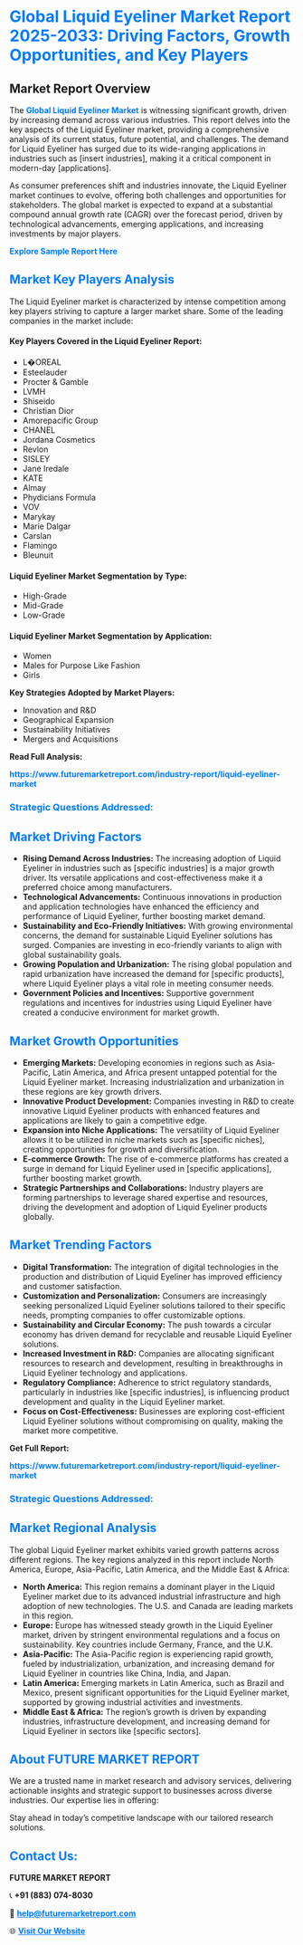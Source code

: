 <h1 style="color: #007BFF;">Global Liquid Eyeliner Market Report 2025-2033: Driving Factors, Growth Opportunities, and Key Players</h1>

<section id="overview">
<h2>Market Report Overview</h2>
<p>The <a href="https://www.futuremarketreport.com/industry-report/liquid-eyeliner-market" style="color: #007BFF; text-decoration: none;"><strong>Global Liquid Eyeliner Market</strong></a> is witnessing significant growth, driven by increasing demand across various industries. This report delves into the key aspects of the Liquid Eyeliner market, providing a comprehensive analysis of its current status, future potential, and challenges. The demand for Liquid Eyeliner has surged due to its wide-ranging applications in industries such as [insert industries], making it a critical component in modern-day [applications].</p>
<p>As consumer preferences shift and industries innovate, the Liquid Eyeliner market continues to evolve, offering both challenges and opportunities for stakeholders. The global market is expected to expand at a substantial compound annual growth rate (CAGR) over the forecast period, driven by technological advancements, emerging applications, and increasing investments by major players.</p>
</section>

<section id="overview">
<p><a href="https://www.futuremarketreport.com/request-sample/reportId=102059" style="color: #007BFF; text-decoration: none;"><strong>Explore Sample Report Here</strong></a></p>
</section>

<section id="key-players">
<h2 style="color: #007BFF;">Market Key Players Analysis</h2>
<p>The Liquid Eyeliner market is characterized by intense competition among key players striving to capture a larger market share. Some of the leading companies in the market include:</p>
<h4>Key Players Covered in the Liquid Eyeliner Report:</h4>
<ul><li>L�OREAL</li><li>Esteelauder</li><li>Procter &amp; Gamble</li><li>LVMH</li><li>Shiseido</li><li>Christian Dior</li><li>Amorepacific Group</li><li>CHANEL</li><li>Jordana Cosmetics</li><li>Revlon</li><li>SISLEY</li><li>Jane Iredale</li><li>KATE</li><li>Almay</li><li>Phydicians Formula</li><li>VOV</li><li>Marykay</li><li>Marie Dalgar</li><li>Carslan</li><li>Flamingo</li><li>Bleunuit</li></ul>
<h4>Liquid Eyeliner Market Segmentation by Type:</h4>
<ul><li>High-Grade</li><li>Mid-Grade</li><li>Low-Grade</li></ul>

<h4>Liquid Eyeliner Market Segmentation by Application:</h4>
<ul><li>Women</li><li>Males for Purpose Like Fashion</li><li>Girls</li></ul>
<p><strong>Key Strategies Adopted by Market Players:</strong></p>
<ul>
<li>Innovation and R&D</li>
<li>Geographical Expansion</li>
<li>Sustainability Initiatives</li>
<li>Mergers and Acquisitions</li>
</ul>
</section>

<section>
<p><strong>Read Full Analysis: </strong></p><a href="https://www.futuremarketreport.com/industry-report/liquid-eyeliner-market" style="color: #007BFF; text-decoration: none;"><strong>https://www.futuremarketreport.com/industry-report/liquid-eyeliner-market</strong></a>
<h3 style="color: #007BFF;">Strategic Questions Addressed:</h3>
</section>

<section id="driving-factors">
<h2 style="color: #007BFF;">Market Driving Factors</h2>
<ul>
<li><strong>Rising Demand Across Industries:</strong> The increasing adoption of Liquid Eyeliner in industries such as [specific industries] is a major growth driver. Its versatile applications and cost-effectiveness make it a preferred choice among manufacturers.</li>
<li><strong>Technological Advancements:</strong> Continuous innovations in production and application technologies have enhanced the efficiency and performance of Liquid Eyeliner, further boosting market demand.</li>
<li><strong>Sustainability and Eco-Friendly Initiatives:</strong> With growing environmental concerns, the demand for sustainable Liquid Eyeliner solutions has surged. Companies are investing in eco-friendly variants to align with global sustainability goals.</li>
<li><strong>Growing Population and Urbanization:</strong> The rising global population and rapid urbanization have increased the demand for [specific products], where Liquid Eyeliner plays a vital role in meeting consumer needs.</li>
<li><strong>Government Policies and Incentives:</strong> Supportive government regulations and incentives for industries using Liquid Eyeliner have created a conducive environment for market growth.</li>
</ul>
</section>

<section id="growth-opportunities">
<h2 style="color: #007BFF;">Market Growth Opportunities</h2>
<ul>
<li><strong>Emerging Markets:</strong> Developing economies in regions such as Asia-Pacific, Latin America, and Africa present untapped potential for the Liquid Eyeliner market. Increasing industrialization and urbanization in these regions are key growth drivers.</li>
<li><strong>Innovative Product Development:</strong> Companies investing in R&D to create innovative Liquid Eyeliner products with enhanced features and applications are likely to gain a competitive edge.</li>
<li><strong>Expansion into Niche Applications:</strong> The versatility of Liquid Eyeliner allows it to be utilized in niche markets such as [specific niches], creating opportunities for growth and diversification.</li>
<li><strong>E-commerce Growth:</strong> The rise of e-commerce platforms has created a surge in demand for Liquid Eyeliner used in [specific applications], further boosting market growth.</li>
<li><strong>Strategic Partnerships and Collaborations:</strong> Industry players are forming partnerships to leverage shared expertise and resources, driving the development and adoption of Liquid Eyeliner products globally.</li>
</ul>
</section>

<section id="trending-factors">
<h2 style="color: #007BFF;">Market Trending Factors</h2>
<ul>
<li><strong>Digital Transformation:</strong> The integration of digital technologies in the production and distribution of Liquid Eyeliner has improved efficiency and customer satisfaction.</li>
<li><strong>Customization and Personalization:</strong> Consumers are increasingly seeking personalized Liquid Eyeliner solutions tailored to their specific needs, prompting companies to offer customizable options.</li>
<li><strong>Sustainability and Circular Economy:</strong> The push towards a circular economy has driven demand for recyclable and reusable Liquid Eyeliner solutions.</li>
<li><strong>Increased Investment in R&D:</strong> Companies are allocating significant resources to research and development, resulting in breakthroughs in Liquid Eyeliner technology and applications.</li>
<li><strong>Regulatory Compliance:</strong> Adherence to strict regulatory standards, particularly in industries like [specific industries], is influencing product development and quality in the Liquid Eyeliner market.</li>
<li><strong>Focus on Cost-Effectiveness:</strong> Businesses are exploring cost-efficient Liquid Eyeliner solutions without compromising on quality, making the market more competitive.</li>
</ul>
</section>

<section>
<p><strong>Get Full Report: </strong></p><a href="https://www.futuremarketreport.com/industry-report/liquid-eyeliner-market" style="color: #007BFF; text-decoration: none;"><strong>https://www.futuremarketreport.com/industry-report/liquid-eyeliner-market</strong></a>
<h3 style="color: #007BFF;">Strategic Questions Addressed:</h3>
</section>


<section id="regional-analysis">
<h2 style="color: #007BFF;">Market Regional Analysis</h2>
<p>The global Liquid Eyeliner market exhibits varied growth patterns across different regions. The key regions analyzed in this report include North America, Europe, Asia-Pacific, Latin America, and the Middle East & Africa:</p>
<ul>
<li><strong>North America:</strong> This region remains a dominant player in the Liquid Eyeliner market due to its advanced industrial infrastructure and high adoption of new technologies. The U.S. and Canada are leading markets in this region.</li>
<li><strong>Europe:</strong> Europe has witnessed steady growth in the Liquid Eyeliner market, driven by stringent environmental regulations and a focus on sustainability. Key countries include Germany, France, and the U.K.</li>
<li><strong>Asia-Pacific:</strong> The Asia-Pacific region is experiencing rapid growth, fueled by industrialization, urbanization, and increasing demand for Liquid Eyeliner in countries like China, India, and Japan.</li>
<li><strong>Latin America:</strong> Emerging markets in Latin America, such as Brazil and Mexico, present significant opportunities for the Liquid Eyeliner market, supported by growing industrial activities and investments.</li>
<li><strong>Middle East & Africa:</strong> The region’s growth is driven by expanding industries, infrastructure development, and increasing demand for Liquid Eyeliner in sectors like [specific sectors].</li>
</ul>
</section>

<footer>
<h2 style="color: #007BFF;">About FUTURE MARKET REPORT</h2>
<p>We are a trusted name in market research and advisory services, delivering actionable insights and strategic support to businesses across diverse industries. Our expertise lies in offering:</p>

<p>Stay ahead in today’s competitive landscape with our tailored research solutions.</p>

<h2 style="color: #007BFF;">Contact Us:</h2>
<p><strong>FUTURE MARKET REPORT</strong></p>
<p>📞 <strong>+91 (883) 074-8030</strong></p>
<p>📧 <strong><a href="mailto:help@futuremarketreport.com" style="color: #007BFF;">help@futuremarketreport.com</a></strong></p>
<p>🌐 <strong><a href="https://www.futuremarketreport.com/" style="color: #007BFF;">Visit Our Website</a></strong></p>
</footer>